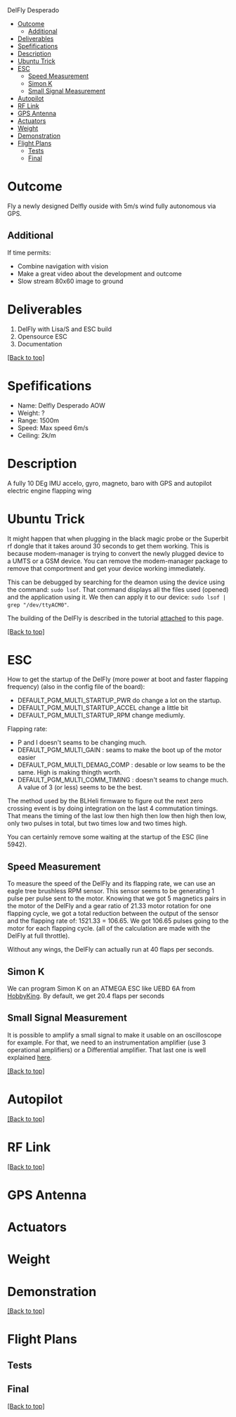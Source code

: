 DelFly Desperado

- [Outcome](#outcome)
  * [Additional](#additional)
- [Deliverables](#deliverables)
- [Spefifications](#spefifications)
- [Description](#description)
- [Ubuntu Trick](#ubuntu-trick)
- [ESC](#esc)
  * [Speed Measurement](#speed-measurement)
  * [Simon K](#simon-k)
  * [Small Signal Measurement](#small-signal-measurement)
- [Autopilot](#autopilot)
- [RF Link](#rf-link)
- [GPS Antenna](#gps-antenna)
- [Actuators](#actuators)
- [Weight](#weight)
- [Demonstration](#demonstration)
- [Flight Plans](#flight-plans)
  * [Tests](#tests)
  * [Final](#final)

# Outcome
Fly a newly designed Delfly ouside with 5m/s wind fully autonomous via GPS.
## Additional
If time permits:
* Combine navigation with vision
* Make a great video about the development and outcome
* Slow stream 80x60 image to ground

# Deliverables
1. DelFly with Lisa/S and ESC build
1. Opensource ESC
1. Documentation

<a href="#top">[Back to top]</a>

# Spefifications
* Name: Delfly Desperado AOW 
* Weight: ?
* Range: 1500m 
* Speed: Max speed 6m/s 
* Ceiling: 2k/m

# Description
A fully 10 DEg IMU accelo, gyro, magneto, baro with GPS and autopilot electric engine flapping wing

# Ubuntu Trick
It might happen that when plugging in the black magic probe or the Superbit rf dongle that it takes around 30 seconds to get them working. This is because modem-manager is trying to convert the newly plugged device to a UMTS or a GSM device. You can remove the modem-manager package to remove that comportment and get your device working immediately.

This can be debugged by searching for the deamon using the device using the command: `sudo lsof`. That command displays all the files used (opened) and the application using it. We then can apply it to our device: `sudo lsof | grep "/dev/ttyACM0"`.

The building of the DelFly is described in the tutorial [attached]() to this page.

<a href="#top">[Back to top]</a>

# ESC
How to get the startup of the DelFly (more power at boot and faster flapping frequency) (also in the config file of the board):
* DEFAULT_PGM_MULTI_STARTUP_PWR do change a lot on the startup.
* DEFAULT_PGM_MULTI_STARTUP_ACCEL change a little bit
* DEFAULT_PGM_MULTI_STARTUP_RPM change mediumly.

Flapping rate:
* P and I doesn't seams to be changing much.
* DEFAULT_PGM_MULTI_GAIN : seams to make the boot up of the motor easier
* DEFAULT_PGM_MULTI_DEMAG_COMP : desable or low seams to be the same. High is making thingth worth.
* DEFAULT_PGM_MULTI_COMM_TIMING : doesn't seams to change much. A value of 3 (or less) seems to be the best.

The method used by the BLHeli firmware to figure out the next zero crossing event is by doing integration on the last 4 commutation timings. That means the timing of the last low then high then low then high then low, only two pulses in total, but two times low and two times high.

You can certainly remove some waiting at the startup of the ESC (line 5942).

## Speed Measurement
To measure the speed of the DelFly and its flapping rate, we can use an eagle tree brushless RPM sensor. This sensor seems to be generating 1 pulse per pulse sent to the motor. Knowing that we got 5 magnetics pairs in the motor of the DelFly and a gear ratio of 21.33 motor rotation for one flapping cycle, we got a total reduction between the output of the sensor and the flapping rate of: 1*5*21.33 = 106.65. We got 106.65 pulses going to the motor for each flapping cycle. (all of the calculation are made with the DelFly at full throttle).

Without any wings, the DelFly can actually run at 40 flaps per seconds.

## Simon K
We can program Simon K on an ATMEGA ESC like ​UEBD 6A from [HobbyKing](https://hobbyking.com/en_us/?gclid=Cj0KCQjwh8jrBRDQARIsAH7BsXfjh4wO-MoGpgR3amsScYz6rNlEtA_kRhUHqE8enST4sKJuU8xqRp0aAhkjEALw_wcB&gclsrc=aw.ds). By default, we get 20.4 flaps per seconds

## Small Signal Measurement
It is possible to amplify a small signal to make it usable on an oscilloscope for example. For that, we need to an instrumentation amplifier (use 3 operational amplifiers) or a Differential amplifier. That last one is well explained [here](https://en.wikipedia.org/wiki/Operational_amplifier_applications#Differential_amplifier_.28difference_amplifier.29).

<a href="#top">[Back to top]</a>

# Autopilot

<a href="#top">[Back to top]</a>
# RF Link

<a href="#top">[Back to top]</a>
# GPS Antenna
# Actuators
# Weight
# Demonstration

<a href="#top">[Back to top]</a>

# Flight Plans
## Tests
## Final
<a href="#top">[Back to top]</a>
